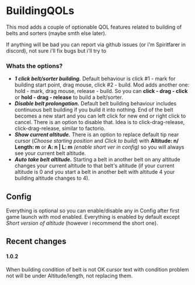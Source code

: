 # BuildingQOLs
This mod adds a couple of optionable QOL features related to building of belts and sorters (maybe smth else later).

If anything will be bad you can report via github issues (or i'm Spiritfarer in discord), not sure i'll fix bugs but i'll try to

### Whats the options?
- ***1 click belt/sorter building.*** Default behaviour is click #1 - mark for building start point, drag mouse, click #2 - build. Mod adds another one: hold - mark, drag mouse, release - build. So you can **click - drag - click** or **hold - drag - release** to build a belt/sorter.
- ***Disable belt prolongation.*** Default belt building behaviour includes continuous belt building if you build it into nothing. End of the belt becomes a new start and you can left click for new end or right click to cancel. There is an option to disable that. Idea is to click-drag-release, click-drag-release, similar to factorio.
- ***Show current altitude.*** There is an option to replace default tip near cursor (*Choose starting position* and *Click to build*) with **Altitude: n/ Length: m** or **A: n | L: m** *(enable short ver in config)* so you will always see your current belt altitude.
- ***Auto take belt altitude.*** Starting a belt in another belt on any altitude changes your current altitude to that belt's altitude (if your current altitude is 0 and you start a belt in another belt with altitude 4 your building altitude changes to 4).
## Config
Everything is optional so you can enable/disable any in Config after first game launch with mod enabled. Everything is enabled by default except *Short version of altitude* (however i recommend the short one).
## Recent changes
#### 1.0.2
When building condition of belt is not OK cursor text with condition problem not will be under Altitude/length, not replacing them.